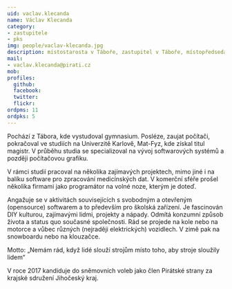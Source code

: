 ```yaml
---
uid: vaclav.klecanda
name: Václav Klecanda
category:
- zastupitele
- pks
img: people/vaclav-klecanda.jpg
description: místostarosta v Táboře, zastupitel v Táboře, místopředseda krajského sdružení a člen MS Tábor
mail:
- vaclav.klecanda@pirati.cz
mob:			  
profiles:
  github:                 
  facebook: 		  
  twitter: 		  
  flickr: 
ordpms: 11
ordpks: 5      		  
---
```


Pochází z Tábora, kde vystudoval gymnasium. Posléze, zaujat počítači, pokračoval ve studiích na Univerzitě Karlově, Mat-Fyz, kde získal titul magistr. V průběhu studia se specializoval na vývoj softwarových systémů a později počítačovou grafiku.

V rámci studií pracoval na několika zajímavých projektech, mimo jiné i na balíku software pro zpracování medicínských dat. V komerční sféře prošel několika firmami jako programátor na volné noze, kterým je doteď.

Angažuje se v aktivitách souvisejících s svobodným a otevřeným (opensource) softwarem a to především pro školská zařízení. Je fascinován DIY kulturou, zajímavými lidmi, projekty a nápady. Odmítá konzumní způsob života a status quo současné společnosti. Rád se projede na kole nebo na motorce a vůbec různých (nejraději elektrických) vozidlech. V zimě pak na snowboardu nebo na klouzačce.

Motto: „Nemám rád, když lidé slouží strojům místo toho, aby stroje sloužily lidem“

V roce 2017 kandiduje do sněmovních voleb jako člen Pirátské strany za krajské sdružení Jihočeský kraj.
